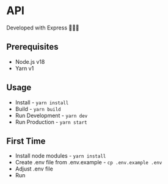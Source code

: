 # API

Developed with Express 🚀🚀🚀

## Prerequisites

- Node.js v18
- Yarn v1

## Usage

- Install - `yarn install`
- Build - `yarn build`
- Run Development - `yarn dev`
- Run Production - `yarn start`

## First Time

- Install node modules - `yarn install`
- Create .env file from .env.example - `cp .env.example .env`
- Adjust .env file
- Run